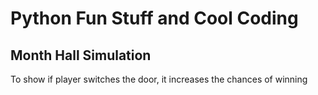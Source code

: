 # Python Fun Stuff and Cool Coding

## Month Hall Simulation
To show if player switches the door, it increases the chances of winning
